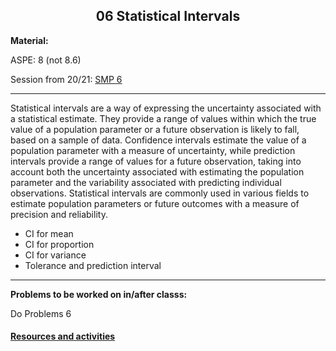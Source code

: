 <h2 align="center">06 Statistical Intervals</h2
<p><strong>Material:</strong></p>
<p>ASPE: 8 (not 8.6)</p>
<p>Session from 20/21: <a target="_blank" href="https://youtu.be/lY7hLitDi-U">SMP 6</a></p>

<hr />

Statistical intervals are a way of expressing the uncertainty associated with a statistical estimate. They provide a range of values within which the true value of a population parameter or a future observation is likely to fall, based on a sample of data. Confidence intervals estimate the value of a population parameter with a measure of uncertainty, while prediction intervals provide a range of values for a future observation, taking into account both the uncertainty associated with estimating the population parameter and the variability associated with predicting individual observations. Statistical intervals are commonly used in various fields to estimate population parameters or future outcomes with a measure of precision and reliability.

<ul>
     <li>CI for mean</li>
     <li>CI for proportion</li>
     <li>CI for variance</li>
     <li>Tolerance and prediction interval</li>
     
</ul>
<hr />
<p><strong>Problems to be worked on in/after classs:</strong></p>
<p>Do Problems 6</p>

#### [Resources and activities](https://viaucdk-my.sharepoint.com/:f:/g/personal/rib_viauc_dk/EoY5rMCapgZLjtOdxkhvvVoBh_QnTKnGGcTPPM5vjoHd4w?e=Itlujg)
